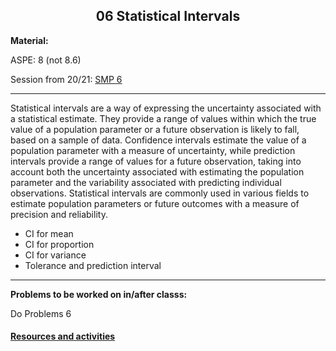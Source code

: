 <h2 align="center">06 Statistical Intervals</h2
<p><strong>Material:</strong></p>
<p>ASPE: 8 (not 8.6)</p>
<p>Session from 20/21: <a target="_blank" href="https://youtu.be/lY7hLitDi-U">SMP 6</a></p>

<hr />

Statistical intervals are a way of expressing the uncertainty associated with a statistical estimate. They provide a range of values within which the true value of a population parameter or a future observation is likely to fall, based on a sample of data. Confidence intervals estimate the value of a population parameter with a measure of uncertainty, while prediction intervals provide a range of values for a future observation, taking into account both the uncertainty associated with estimating the population parameter and the variability associated with predicting individual observations. Statistical intervals are commonly used in various fields to estimate population parameters or future outcomes with a measure of precision and reliability.

<ul>
     <li>CI for mean</li>
     <li>CI for proportion</li>
     <li>CI for variance</li>
     <li>Tolerance and prediction interval</li>
     
</ul>
<hr />
<p><strong>Problems to be worked on in/after classs:</strong></p>
<p>Do Problems 6</p>

#### [Resources and activities](https://viaucdk-my.sharepoint.com/:f:/g/personal/rib_viauc_dk/EoY5rMCapgZLjtOdxkhvvVoBh_QnTKnGGcTPPM5vjoHd4w?e=Itlujg)
